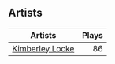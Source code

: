## Artists
Artists | Plays 
----- | -----: 
[Kimberley Locke](/artists/kimberley-locke-122102) | 86

